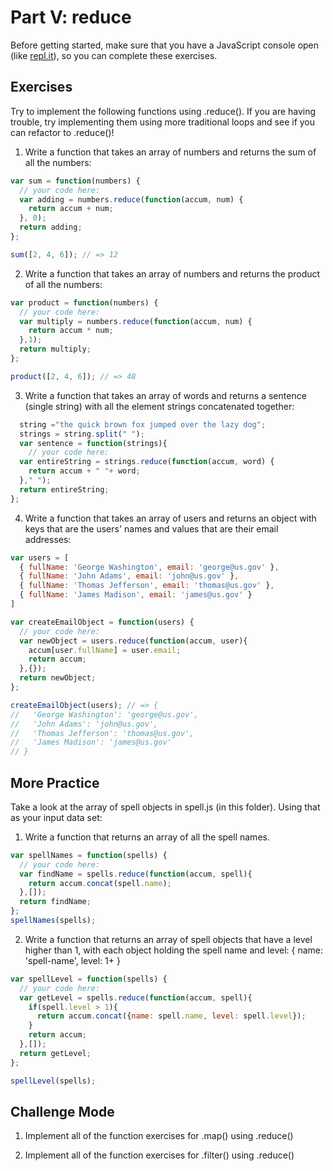 # Part V: reduce

Before getting started, make sure that you have a JavaScript console open (like <a href="http://www.repl.it/languages/javascript" target="_blank">repl.it</a>), so you can complete these exercises.

## Exercises

Try to implement the following functions using .reduce(). If you are having trouble, try implementing them using more traditional loops and see if you can refactor to .reduce()!

1. Write a function that takes an array of numbers and returns the sum of all the numbers:

```js
var sum = function(numbers) {
  // your code here:
  var adding = numbers.reduce(function(accum, num) {
    return accum + num;
  }, 0);
  return adding;
};

sum([2, 4, 6]); // => 12
```

2. Write a function that takes an array of numbers and returns the product of all the numbers:

```js
var product = function(numbers) {
  // your code here:
  var multiply = numbers.reduce(function(accum, num) {
    return accum * num;
  },1);
  return multiply;
};

product([2, 4, 6]); // => 48
```

3. Write a function that takes an array of words and returns a sentence (single string) with all the element strings concatenated together:

```js
  string ="the quick brown fox jumped over the lazy dog";
  strings = string.split(" ");
  var sentence = function(strings){
    // your code here:
  var entireString = strings.reduce(function(accum, word) {
    return accum + " "+ word;
  }," ");
  return entireString;
};
```

4. Write a function that takes an array of users and returns an object with keys that are the users' names and values that are their email addresses:

```js
var users = [
  { fullName: 'George Washington', email: 'george@us.gov' },
  { fullName: 'John Adams', email: 'john@us.gov' },
  { fullName: 'Thomas Jefferson', email: 'thomas@us.gov' },
  { fullName: 'James Madison', email: 'james@us.gov' }
]

var createEmailObject = function(users) {
  // your code here:
  var newObject = users.reduce(function(accum, user){
    accum[user.fullName] = user.email;
    return accum;
  },{});
  return newObject;
};

createEmailObject(users); // => {
//   'George Washington': 'george@us.gov',
//   'John Adams': 'john@us.gov',
//   'Thomas Jefferson': 'thomas@us.gov',
//   'James Madison': 'james@us.gov'
// }
```

## More Practice

Take a look at the array of spell objects in spell.js (in this folder). Using that as your input data set:

1. Write a function that returns an array of all the spell names.

```js
var spellNames = function(spells) {
  // your code here:
  var findName = spells.reduce(function(accum, spell){
    return accum.concat(spell.name);
  },[]);
  return findName;
};
spellNames(spells);
```

2. Write a function that returns an array of spell objects that have a level higher than 1, with each object holding the spell name and level:
{
  name: 'spell-name',
  level: 1+
}


```js
var spellLevel = function(spells) {
  // your code here:
  var getLevel = spells.reduce(function(accum, spell){
    if(spell.level > 1){
      return accum.concat({name: spell.name, level: spell.level});
    }
    return accum;
  },[]);
  return getLevel;
};

spellLevel(spells);
```

## Challenge Mode

1. Implement all of the function exercises for .map() using .reduce()

2. Implement all of the function exercises for .filter() using .reduce()
